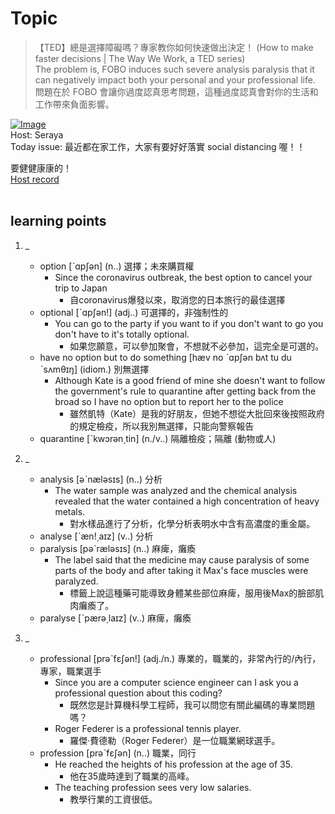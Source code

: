 # Topic

> 【TED】總是選擇障礙嗎？專家教你如何快速做出決定！ (How to make faster decisions | The Way We Work, a TED series) <br>
> The problem is, FOBO induces such severe analysis paralysis that it can negatively impact both your personal and your professional life. <br>
> 問題在於 FOBO 會讓你過度認真思考問題，這種過度認真會對你的生活和工作帶來負面影響。 <br>

[![Image](https://cdn.voicetube.com/assets/thumbnails/cTIUiN6inIQ.jpg)](https://www.youtube.com/embed/cTIUiN6inIQ?rel=0&showinfo=0&cc_load_policy=0&controls=1&autoplay=1&iv_load_policy=3&playsinline=1&wmode=transparent&start=76&end=85&enablejsapi=1&origin=https://tw.voicetube.com&widgetid=1)<br>
Host: Seraya
<br>Today issue: 最近都在家工作，大家有要好好落實 social distancing 喔！！

要健健康康的！
<br>
[Host record](https://cdn.voicetube.com/tmp/everyday_records/seraya.chen/4073.mp3)
<br><br>
## learning points
1. _
	* option [ˋɑpʃən] (n..) 選擇；未來購買權
		- Since the coronavirus outbreak, the best option to cancel your trip to Japan
			+ 自coronavirus爆發以來，取消您的日本旅行的最佳選擇
	* optional [ˋɑpʃən!] (adj..) 可選擇的，非強制性的
		- You can go to the party if you want to if you don't want to go you don't have to it's totally optional.
			+ 如果您願意，可以參加聚會，不想就不必參加，這完全是可選的。
	* have no option but to do something [hæv no ˋɑpʃən bʌt tu du ˋsʌmθɪŋ] (idiom.) 別無選擇
		- Although Kate is a good friend of mine she doesn't want to follow the government's rule to quarantine after getting back from the broad so I have no option but to report her to the police
			+ 雖然凱特（Kate）是我的好朋友，但她不想從大批回來後按照政府的規定檢疫，所以我別無選擇，只能向警察報告
	* quarantine [ˋkwɔrən͵tin] (n./v..) 隔離檢疫；隔離 (動物或人)

2. _
	* analysis [əˋnæləsɪs] (n..) 分析
		- The water sample was analyzed and the chemical analysis revealed that the water contained a high concentration of heavy metals.
			+ 對水樣品進行了分析，化學分析表明水中含有高濃度的重金屬。
	* analyse [ˋæn!͵aɪz] (v..) 分析
	* paralysis [pəˋræləsɪs] (n..) 麻痺，癱瘓
		- The label said that the medicine may cause paralysis of some parts of the body and after taking it Max's face muscles were paralyzed.
			+ 標籤上說這種藥可能導致身體某些部位麻痺，服用後Max的臉部肌肉癱瘓了。
	* paralyse [ˋpærə͵laɪz] (v..) 麻痺，癱瘓

3. _
	* professional [prəˋfɛʃən!] (adj./n.) 專業的，職業的，非常內行的/內行，專家，職業選手
		- Since you are a computer science engineer can I ask you a professional question about this coding?
			+ 既然您是計算機科學工程師，我可以問您有關此編碼的專業問題嗎？
		- Roger Federer is a professional tennis player.
			+ 羅傑·費德勒（Roger Federer）是一位職業網球選手。
	* profession [prəˋfɛʃən] (n..) 職業，同行
		- He reached the heights of his profession at the age of 35.
			+ 他在35歲時達到了職業的高峰。
		- The teaching profession sees very low salaries.
			+ 教學行業的工資很低。